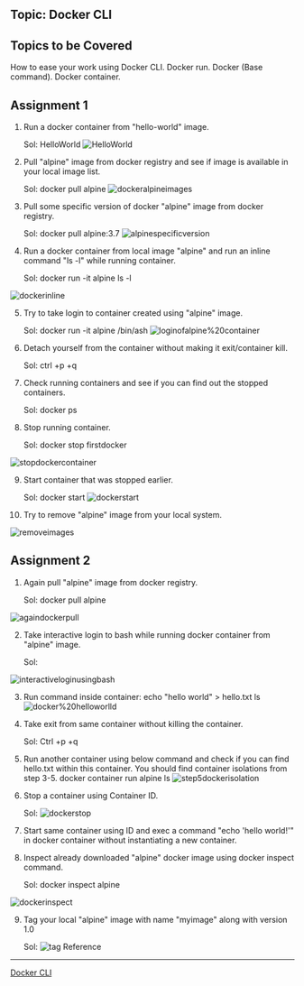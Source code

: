 ## Topic: Docker CLI

Topics to be Covered
-----------------------
How to ease your work using Docker CLI.
Docker run.
Docker (Base command).
Docker container.

Assignment 1
-----------------------
1. Run a docker container from "hello-world" image.

   Sol: HelloWorld
![HelloWorld](https://github.com/kamal24111991/dockerassignment/blob/master/day2/media1/HelloWorld.png)

2. Pull "alpine" image from docker registry and see if image is available in your local image list.

   Sol: docker pull alpine
![dockeralpineimages](https://github.com/kamal24111991/dockerassignment/blob/master/day2/media1/dockeralpineimages.png)

3. Pull some specific version of docker "alpine" image from docker registry.

   Sol: docker pull alpine:3.7
![alpinespecificversion](https://github.com/kamal24111991/dockerassignment/blob/master/day2/media1/alpinespecificversion.png)

4. Run a docker container from local image "alpine" and run an inline command "ls -l" while running container.

   Sol: docker run -it alpine ls -l

![dockerinline](https://github.com/kamal24111991/dockerassignment/blob/master/day2/media1/dockerinline.png)

5. Try to take login to container created using "alpine" image.

   Sol: docker run -it alpine /bin/ash
![loginofalpine%20container](https://github.com/kamal24111991/dockerassignment/blob/master/day2/media1/loginofalpine%20container.png)

6. Detach yourself from the container without making it exit/container kill.

   Sol: ctrl +p +q


7. Check running containers and see if you can find out the stopped containers.

   Sol: docker ps

8. Stop running container.

   Sol: docker stop firstdocker

![stopdockercontainer](https://github.com/kamal24111991/dockerassignment/blob/master/day2/media1/stopdockercontainer.png)

9. Start container that was stopped earlier.

   Sol: docker start <containerid>
![dockerstart](https://github.com/kamal24111991/dockerassignment/blob/master/day2/media1/dockerstart.png)

10. Try to remove "alpine" image from your local system.

![removeimages](https://github.com/kamal24111991/dockerassignment/blob/master/day2/media1/removeimages.png)

Assignment 2
---------------------
1. Again pull "alpine" image from docker registry.

   Sol: docker pull alpine

![againdockerpull](https://github.com/kamal24111991/dockerassignment/blob/master/day2/media2/againdockerpull.png)

2. Take interactive login to bash while running docker container from "alpine" image.

   Sol:

![interactiveloginusingbash](https://github.com/kamal24111991/dockerassignment/blob/master/day2/media2/interactiveloginusingbash.png)

3. Run command inside container: 
	echo "hello world" > hello.txt
	ls
	![docker%20helloworlld](https://github.com/kamal24111991/dockerassignment/blob/master/day2/media2/docker%20helloworlld.png)

4. Take exit from same container without killing the container.

   Sol: Ctrl +p +q

5. Run another container using below command and check if you can find hello.txt within this container. You should find container isolations from step 3-5.
	docker container run alpine ls
	![step5dockerisolation](https://github.com/kamal24111991/dockerassignment/blob/master/day2/media2/step5dockerisolation.png)
	
6. Stop a container using Container ID.

   Sol:
![dockerstop](https://github.com/kamal24111991/dockerassignment/blob/master/day2/media2/dockerstop.png)

7. Start same container using ID and exec a command "echo 'hello world!'" in docker container without instantiating a new container.

8. Inspect already downloaded "alpine" docker image using docker inspect command.

    Sol: docker inspect alpine

![dockerinspect](https://github.com/kamal24111991/dockerassignment/blob/master/day2/media2/dockerinspect.png)

9. Tag your local "alpine" image with name "myimage" along with version 1.0

   Sol:
![tag](https://github.com/kamal24111991/dockerassignment/blob/master/day2/media2/tag.png)
Reference
--------------
[Docker CLI](https://docs.docker.com/engine/reference/run/)
